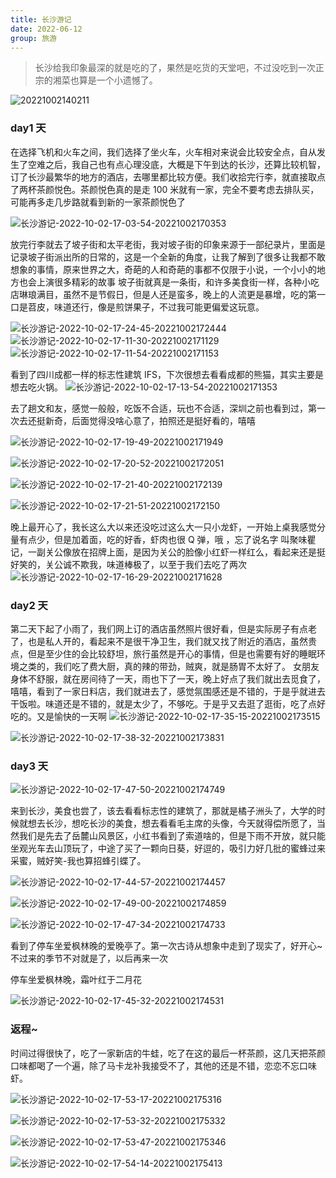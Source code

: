 ```yaml
---
title: 长沙游记
date: 2022-06-12
group: 旅游
---
```


> 长沙给我印象最深的就是吃的了，果然是吃货的天堂吧，不过没吃到一次正宗的湘菜也算是一个小遗憾了。

![20221002140211](https://cdn.jsdelivr.net/gh/aymfx/pic/img/20221002140211.png)

### day1 天

在选择飞机和火车之间，我们选择了坐火车，火车相对来说会比较安全点，自从发生了空难之后，我自己也有点心理没底，大概是下午到达的长沙，还算比较机智，订了长沙最繁华的地方的酒店，去哪里都比较方便。我们收拾完行李，就直接取点了两杯茶颜悦色。茶颜悦色真的是走 100 米就有一家，完全不要考虑去排队买，可能再多走几步路就看到新的一家茶颜悦色了

![长沙游记-2022-10-02-17-03-54-20221002170353](https://cdn.jsdelivr.net/gh/aymfx/pic/img/长沙游记-2022-10-02-17-03-54-20221002170353.png)

放完行李就去了坡子街和太平老街，我对坡子街的印象来源于一部纪录片，里面是记录坡子街派出所的日常的，这是一个全新的角度，让我了解到了很多让我都不敢想象的事情，原来世界之大，奇葩的人和奇葩的事都不仅限于小说，一个小小的地方也会上演很多精彩的故事
坡子街就真是一条街，和许多美食街一样，各种小吃店琳琅满目，虽然不是节假日，但是人还是蛮多，晚上的人流更是暴增，吃的第一口是苕皮，味道还行，像是煎饼果子，不过我可能更偏爱这玩意。

![长沙游记-2022-10-02-17-24-45-20221002172444](https://cdn.jsdelivr.net/gh/aymfx/pic/img/长沙游记-2022-10-02-17-24-45-20221002172444.png)
![长沙游记-2022-10-02-17-11-30-20221002171129](https://cdn.jsdelivr.net/gh/aymfx/pic/img/长沙游记-2022-10-02-17-11-30-20221002171129.png)
![长沙游记-2022-10-02-17-11-54-20221002171153](https://cdn.jsdelivr.net/gh/aymfx/pic/img/长沙游记-2022-10-02-17-11-54-20221002171153.png)

看到了四川成都一样的标志性建筑 IFS，下次很想去看看成都的熊猫，其实主要是想去吃火锅。
![长沙游记-2022-10-02-17-13-54-20221002171353](https://cdn.jsdelivr.net/gh/aymfx/pic/img/长沙游记-2022-10-02-17-13-54-20221002171353.png)

去了趟文和友，感觉一般般，吃饭不合适，玩也不合适，深圳之前也看到过，第一次去还挺新奇，后面觉得没啥心意了，拍照还是挺好看的，嘻嘻

![长沙游记-2022-10-02-17-19-49-20221002171949](https://cdn.jsdelivr.net/gh/aymfx/pic/img/长沙游记-2022-10-02-17-19-49-20221002171949.png)

![长沙游记-2022-10-02-17-20-52-20221002172051](https://cdn.jsdelivr.net/gh/aymfx/pic/img/长沙游记-2022-10-02-17-20-52-20221002172051.png)

![长沙游记-2022-10-02-17-21-40-20221002172139](https://cdn.jsdelivr.net/gh/aymfx/pic/img/长沙游记-2022-10-02-17-21-40-20221002172139.png)

![长沙游记-2022-10-02-17-21-51-20221002172150](https://cdn.jsdelivr.net/gh/aymfx/pic/img/长沙游记-2022-10-02-17-21-51-20221002172150.png)

晚上最开心了，我长这么大以来还没吃过这么大一只小龙虾，一开始上桌我感觉分量有点少，但是加着面，吃的好香，虾肉也很 Q 弹，哦 ，忘了说名字 叫聚味瞿记，一副关公像放在招牌上面，是因为关公的脸像小红虾一样红么，看起来还是挺好笑的，关公诚不欺我，味道棒极了，以至于我们去吃了两次
![长沙游记-2022-10-02-17-16-29-20221002171628](https://cdn.jsdelivr.net/gh/aymfx/pic/img/长沙游记-2022-10-02-17-16-29-20221002171628.png)

### day2 天

第二天下起了小雨了，我们网上订的酒店虽然照片很好看，但是实际房子有点老了，也是私人开的，看起来不是很干净卫生，我们就又找了附近的酒店，虽然贵点，但是至少住的会比较舒坦，旅行虽然是开心的事情，但是也需要有好的睡眠环境之类的，我们吃了费大厨，真的辣的带劲，贼爽，就是肠胃不太好了。
女朋友身体不舒服，就在房间待了一天，雨也下了一天，晚上好点了我们就出去觅食了，嘻嘻，看到了一家日料店，我们就进去了，感觉氛围感还是不错的，于是乎就进去干饭啦。味道还是不错的，就是太少了，不够吃。于是乎又去逛了逛街，吃了点好吃的。又是愉快的一天啊
![长沙游记-2022-10-02-17-35-15-20221002173515](https://cdn.jsdelivr.net/gh/aymfx/pic/img/长沙游记-2022-10-02-17-35-15-20221002173515.png)

![长沙游记-2022-10-02-17-38-32-20221002173831](https://cdn.jsdelivr.net/gh/aymfx/pic/img/长沙游记-2022-10-02-17-38-32-20221002173831.png)

### day3 天

![长沙游记-2022-10-02-17-47-50-20221002174749](https://cdn.jsdelivr.net/gh/aymfx/pic/img/长沙游记-2022-10-02-17-47-50-20221002174749.png)

来到长沙，美食也尝了，该去看看标志性的建筑了，那就是橘子洲头了，大学的时候就想去长沙，想吃长沙的美食，想去看看毛主席的头像，今天就得偿所愿了，当然我们是先去了岳麓山风景区，小红书看到了索道啥的，但是下雨不开放，就只能坐观光车去山顶玩了，中途了买了一颗向日葵，好逗的，吸引力好几批的蜜蜂过来采蜜，贼好笑-我也算招蜂引蝶了。

![长沙游记-2022-10-02-17-44-57-20221002174457](https://cdn.jsdelivr.net/gh/aymfx/pic/img/长沙游记-2022-10-02-17-44-57-20221002174457.png)

![长沙游记-2022-10-02-17-49-00-20221002174859](https://cdn.jsdelivr.net/gh/aymfx/pic/img/长沙游记-2022-10-02-17-49-00-20221002174859.png)

![长沙游记-2022-10-02-17-47-34-20221002174733](https://cdn.jsdelivr.net/gh/aymfx/pic/img/长沙游记-2022-10-02-17-47-34-20221002174733.png)

看到了停车坐爱枫林晚的爱晚亭了。第一次古诗从想象中走到了现实了，好开心~ 不过来的季节不对就是了，以后再来一次

停车坐爱枫林晚，霜叶红于二月花

![长沙游记-2022-10-02-17-45-32-20221002174531](https://cdn.jsdelivr.net/gh/aymfx/pic/img/长沙游记-2022-10-02-17-45-32-20221002174531.png)

### 返程~

时间过得很快了，吃了一家新店的牛蛙，吃了在这的最后一杯茶颜，这几天把茶颜口味都喝了一个遍，除了马卡龙补我接受不了，其他的还是不错，恋恋不忘口味虾。

![长沙游记-2022-10-02-17-53-17-20221002175316](https://cdn.jsdelivr.net/gh/aymfx/pic/img/长沙游记-2022-10-02-17-53-17-20221002175316.png)

![长沙游记-2022-10-02-17-53-32-20221002175332](https://cdn.jsdelivr.net/gh/aymfx/pic/img/长沙游记-2022-10-02-17-53-32-20221002175332.png)

![长沙游记-2022-10-02-17-53-47-20221002175346](https://cdn.jsdelivr.net/gh/aymfx/pic/img/长沙游记-2022-10-02-17-53-47-20221002175346.png)

![长沙游记-2022-10-02-17-54-14-20221002175413](https://cdn.jsdelivr.net/gh/aymfx/pic/img/长沙游记-2022-10-02-17-54-14-20221002175413.png)
